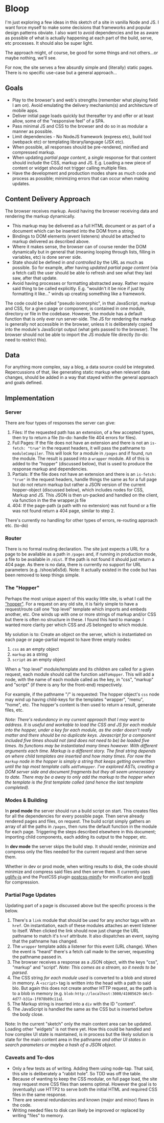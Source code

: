 # Bloop

I'm just exploring a few ideas in this sketch of a site in vanilla Node and JS. I want force myself to make some decisions that frameworks and popular design patterns obviate. I also want to avoid dependencies and be as aware as possible of what is actually happening at each part of the build, serve, etc processes. It should also be super light.

The approach might, of course, be good for some things and not others...or maybe nothing, we'll see.

For now, the site serves a few absurdly simple and (literally) static pages. There is no specific use-case but a general approach...

## Goals
* Play to the browser's and web's strengths (remember what playing field I am on). Avoid emulating the delivery mechanism(s) and architecture of mobile apps.
* Deliver initial page loads quickly but thereafter try and offer or at least allow, some of the "responsive feel" of a SPA. 
* Pass minimal JS and CSS to the browser and do so in as modular a manner as possible.
* Limit dependencies - No NodeJS framework (express etc), build tool (webpack etc) or templating library/language (JSX etc).
* When possible, all responses should be pre-rendered, minified and compressed markup.
* When updating _partial page content_, a _single_ response for that content should include the CSS, markup and JS. E.g. Loading a new piece of content or widget should not trigger calling multiple files.
* Have the development and production modes share as much code and process as possible; minimizing errors that can occur when making updates.

## Content Delivery Approach

The browser receives markup. Avoid having the browser receiving data and rendering the markup dynamically.
* This markup may be delivered as a full HTML document or as part of a document which can be inserted into the DOM from a string. 
* Bindings to DOM elements (event listeners) should be attached to markup delivered as described above.
* Where it makes sense, the browser can of course render the DOM dynamically but in general that (meaning looping through lists, filling in variables, etc) is done server side.
* State should be defined in _and controlled by_ the URL as much as possible. So for example, after having _updated partial page content_ (via a fetch call) the user should be able to refresh and see what they last saw, after that update.
* Avoid having processes or formatting abstracted away. Rather require said thing to be called explicitly. E.g.  "wouldn't it be nice if just by formatting it like..." winds up creating something like a framework.

The code could be called "pseudo isomorphic", in that JavaScript, markup and CSS, for a given page or component, is contained in one module, directory or file in the codebase. However, the module has a default function that is only ever run server-side. The JS for rendering the markup is generally not accessible in the browser, unless it is deliberately copied into the module's JavaScript output (what gets passed to the browser). The browser should not be able to import the JS module file directly (to-do: need to restrict this). 


## Data

For anything more complex, say a blog, a data source could be integrated. Repercussions of that, like generating static markup when relevant data changes, should be added in a way that stayed within the general approach and goals defined.


## Implementation

### Server

There are four types of responses the server can give:
1. Files: If the requested path has an extension, of a few accepted types, then try to return a file (to-do: handle file 404 errors for files).
2. Full Pages: If the file does not have an extension and there is not an `is-fetch: "true"` in the request headers, it will pass the pathname to `moduleCompiler`. This will look for a module in `/pages` and if found, run the module. The result is passed into a `wrapper` module. All of this is added to the "hopper" (discussed below), that is used to produce the response markup and dependencies.
3. Partials: If the file does not have an extension and there is an `is-fetch: "true"` in the request headers, handle things the same as for a full page but do not return markup but rather a JSON version of the current hopper-object (discussed below), which includes nodes for CSS, Markup and JS. This JSON is then un-packed and handled on the client, via function in the the wrapper.js file
4. 404: If the page-path (a path with no extension) was not found or a file was not found return a 404 page, similar to step 2.

There's currently no handling for other types of errors, re-routing approach etc. (to-do)

### Router

There is no formal routing declaration. The site just expects a URL for a page to be available as a path in `/pages` and, if running in production mode, a file to be available in `/dist`. If the path is not found it should just return a 404 page. As there is no data, there is currently no support for URL parameters (e.g. /shoe/a6s5d). Note: It actually existed in the code but has been removed to keep things simple.

### The "Hopper"

Perhaps the most unique aspect of this wacky little site, is what I call the ["hopper"](https://en.wikipedia.org/wiki/Hopper_(particulate_collection_container)). For a request on any old site, it is fairly simple to have a request/route call one "top level" template which imports and embeds another, etc. One winds up with one or more strings of markup and/or CSS but there is often no structure in these. I found this hard to manage. I wanted more clarity per which CSS and JS belonged to which module.

My solution is to:
Create an object on the server, which is instantiated on each page or page-partial request to have three empty nodes:
1. `css` as an empty object 
2. `markup` as a string
3. `script` as an empty object

When a "top level" module/template and its children are called for a given request, each module should call the function `addToHopper`. This will add a node, with the name of each module called as the key, in "css", "markup" and "script" (if there is any for the front-end) respectively.

For example, if the pathname "/" is requested: The hopper object's `css` node may wind up having child-keys for the templates "wrapper", "menu", "home", etc. The hopper's content is then used to return a result, generate files, etc.

_Note: There's redundancy in my current approach that I may want to address. It is useful and workable to load the CSS and JS for each module into the hopper, under a key for each module, as the order doesn't really matter and there should be no duplicate keys. Javascript for a component included five times should not (and does not need to be) be loaded five times. Its functions may be instantiated many times however. With different arguments each time. Markup is a different story. The final string depends on where child templates are inserted and how many times. For now the `markup` node in the hopper is simply a string that keeps getting overwritten until the top most template calls `addToHopper`. I've explored ASTs, creating a DOM server side and document fragments but they all seem unnecessary to date. There may be a away to only add the markup to the hopper when the template is the first template called (and hence the last template completed)._


### Modes & Building

In **prod mode** the server should run a build script on start. This creates files for all the dependencies for every possible page. Then serve already rendered pages and files, on request. The build script simply gathers an array of all the paths in `/pages`, then runs the default function in the module for each page. Triggering the steps described elsewhere in this document; importing child components, each adding its output to the hopper, etc.

In **dev mode** the server skips the build step. It should render, minimize and compress only the files needed for the current request and then serve them.

Whether in dev or prod mode, when writing results to disk, the code should minimize and compress said files and then serve them. It currently uses [uglify-js](https://www.npmjs.com/package/uglify-js) and the PostCSS plugin [postcss-minify](https://www.npmjs.com/package/postcss-minify) for minification and [brotli](https://github.com/google/brotli) for compression.

### Partial Page Updates

Updating part of a page is discussed above but the specific process is the below. 

1. There's a `link` module that should be used for any anchor tags with an `href`. On instantiation, each of these modules attaches an event listener to itself. When clicked the link should now just change the URL pathname to match it's `href` attribute. It also dispatches an event, saying that the pathname has changed. 
2. The `wrapper` template adds a listener for this event (URL change). When the event is "heard" there's a fetch call made to the server, requesting the pathname passed in.  
3. The browser receives a response as a JSON object, with the keys "css", "markup" and "script". _Note: This comes as a stream, so it needs to be parsed_. 
4. The CSS string _for each module used_ is converted to a blob and stored in memory. A `<script>` tag is written into the head with a path to said blo. But again this does not create another HTTP request, as the path is to a blob in memory (e.g. `blob:http://localhost:3000/41005629-b6c5-4d77-b31a-1f078b89c11a`).
5. The Markup string is inserted into a `div` with the ID "content".
6. The JavaScript is handled the same as the CSS but is inserted before the body close.

Note: In the current "sketch" only the main content area can be updated. Loading other "widgets" is not there yet. How this could be handled and how complex UI state is maintained, is in process but the likely solution is state for the main content area in the pathname _and other UI states in search parameters or maybe a hash of a JSON object_.


### Caveats and To-dos

* Only a few tests as of writing. Adding them using node-tap. That said, this site is deliberately a "rabbit hole". So TDD was off the table.
* Because of wanting to keep the CSS modular, on full page load, the site may request more CSS files than seems optimal. However the goal is to (eventually) use HTTP2 to serve both the initial HTML and required CSS files in the same response.  
* There are several redundancies and known (major and minor) flaws in the code. 
* Writing needed files to disk can likely be improved or replaced by writing "files" to memory.

